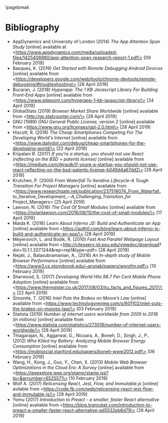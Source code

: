 \pagebreak

# Bibliography

* AppDynamics and University of London (2014) *The App Attention Span Study* [online] available at \<https://www.appdynamics.com/media/uploaded-files/1425406960/app-attention-span-research-report-1.pdf\> [09 February 2019]
* Basques, K. (2019) *Get Started with Remote Debugging Android Devices* [online] available from \<https://developers.google.com/web/tools/chrome-devtools/remote-debugging/#troubleshooting\> [28 April 2019]
* Bucaran, J. (2018) *Hyperapp: The 1 KB Javascript Library For Building Front-End Apps* [online] available from \<https://www.sitepoint.com/hyperapp-1-kb-javascript-library/\> [24 April 2019]
* GlobalStats (2019) *Browser Market Share Worldwide* [online] available from \<http://gs.statcounter.com/\> [28 April 2019]
* GNU (1989) *GNU General Public License, version 2* [online] available from \<https://www.gnu.org/licenses/gpl-2.0.html\> [28 April 2019]
* Hiscott, R. (2016) *The Cheap Smartphones Competing For The Developing World's Internet* [online] available from  
\<https://www.dailydot.com/debug/cheap-smartphones-for-the-developing-world/\> [22 April 2019]
* Kripalani R. (2017) *If you’re a startup, you should not use React (reflecting on the BSD + patents license)* [online] available from \<https://medium.com/@raulk/if-youre-a-startup-you-should-not-use-react-reflecting-on-the-bsd-patents-license-b049d4a67dd2\> [28 April 2019] 
* Krutchen, P. (2000) *From Waterfall To Iterative Lifecycle-A Tough Transition For Project Managers* [online] available from \<https://www.researchgate.net/publication/237518074_From_Waterfall_  
to_Iterative_Development_--_A_Challenging_Transition_for_  
Project_Managers\> [25 April 2019]
* Lawson, N. (2016) *The Cost Of Small Modules* [online] available from \<https://nolanlawson.com/2016/08/15/the-cost-of-small-modules/\> [17 April 2019]
* Maida K. (2016) *Learn About Inferno JS: Build and Authenticate an App* [online] available from \<https://auth0.com/blog/learn-about-inferno-js-build-and-authenticate-an-app/\> [28 April 2019]
* Meyerovich, L. and Bodík, R. (2010) *Fast And Parallel Webpage Layout* [online] available from \<http://citeseerx.ist.psu.edu/viewdoc/download?  
doi=10.1.1.207.1244&rep=rep1&type=pdf\> [28 April 2019]
* Nejati, J., Balasubramanian, A., (2016) *An In-depth study of Mobile Browser Performance* [online] available from   
\<https://www3.cs.stonybrook.edu/~arunab/papers/wprofm.pdf\> [10 February 2019]
* Sharwood, S. (2017) *Developing World Hits 98.7 Per Cent Mobile Phone Adoption* [online] available from  
\<https://www.theregister.co.uk/2017/08/03/itu_facts_and_figures_2017/\> [22 April 2019]
* Simonite, T. (2016) *Intel Puts the Brakes on Moore’s Law* [online] available from \<https://www.technologyreview.com/s/601102/intel-puts-the-brakes-on-moores-law/\> [03 February 2019]
* Statista (2019) *Number of internet users worldwide from 2005 to 2018 (in millions)* [online] available from \<https://www.statista.com/statistics/273018/number-of-internet-users-worldwide/\> [28 April 2019]
* Thiagarajan, N., Aggarwal, G., Nicoara, A., Boneh, D., Singh, J., P., (2012) *Who Killed my Battery: Analyzing Mobile Browser Energy Consumption* [online] available from \<https://mobisocial.stanford.edu/papers/boneh-www2012.pdf\> [06 February 2019]
* Wang, H., Kong, J., Guo, Y., Chen, X. (2013) *Mobile Web Browser Optimizations in the Cloud Era: A Survey* [online] available from \<https://ieeexplore.ieee.org/stamp/stamp.jsp?tp=&arnumber=6525571\> [10 February 2019]
* Wolf A. (2017) *Relicensing React, Jest, Flow, and Immutable.js* [online] avilable from \<https://code.fb.com/web/relicensing-react-jest-flow-and-immutable-js/\> [28 April 2019]
* Yomu (2017) *Introduction to Preact - a smaller, faster React alternative* [online] available from \<https://blog.logrocket.com/introduction-to-preact-a-smaller-faster-react-alternative-ad5532eb6d79\> [28 April 2019]

